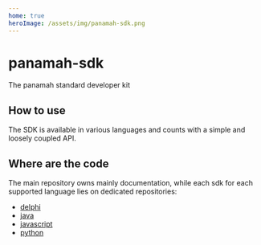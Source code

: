 ```yaml
---
home: true
heroImage: /assets/img/panamah-sdk.png
---
```

# panamah-sdk

The panamah standard developer kit

## How to use

The SDK is available in various languages and counts with a simple and loosely
coupled API.

## Where are the code

The main repository owns mainly documentation, while each sdk for each supported
language lies on dedicated repositories:

- [delphi](https://github.com/casamagalhaes/panamah-sdk-delphi)
- [java](https://github.com/casamagalhaes/panamah-sdk-java)
- [javascript](https://github.com/casamagalhaes/panamah-sdk-javascript)
- [python](https://github.com/casamagalhaes/panamah-sdk-python)
